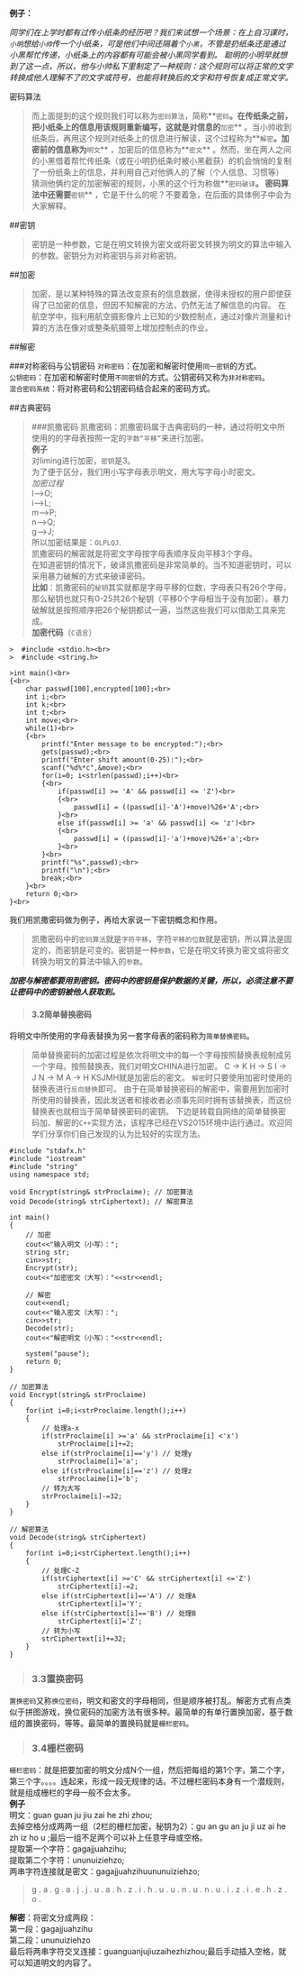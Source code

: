 **例子：**

*同学们在上学时都有过传小纸条的经历吧？我们来试想一个场景：在上自习课时，`小明`想给`小帅`传一个小纸条，可是他们中间还隔着个`小黑`，不管是扔纸条还是通过小黑帮忙传递，小纸条上的内容都有可能会被小黑同学看到。
聪明的小明早就想到了这一点，所以，他与小帅私下里制定了一种规则：这个规则可以将正常的文字转换成他人理解不了的文字或符号，也能将转换后的文字和符号恢复成正常文字。*

密码算法

>而上面提到的这个规则我们可以称为`密码算法`，简称**`密码`**。在传纸条之前，把小纸条上的信息用该规则重新编写，这就是对信息的**`加密`** 。当小帅收到纸条后，再用这个规则对纸条上的信息进行解读，这个过程称为**`解密`**。加密前的信息称为**`明文`** ，加密后的信息称为**`密文`** 。然而，坐在两人之间的小黑借着帮忙传纸条（或在小明扔纸条时被小黑截获）的机会悄悄的复制了一份纸条上的信息，并利用自己对他俩人的了解（个人信息、习惯等）
猜测他俩约定的加密解密的规则，小黑的这个行为称做**`密码破译`**。
密码算法中还需要**`密钥`** ，它是干什么的呢？不要着急，在后面的具体例子中会为大家解释。

##密钥

>密钥是一种参数，它是在明文转换为密文或将密文转换为明文的算法中输入的参数。密钥分为对称密钥与非对称密钥。

##加密 

>加密，是以某种特殊的算法改变原有的信息数据，使得未授权的用户即使获得了已加密的信息，但因不知解密的方法，仍然无法了解信息的内容。 在航空学中，指利用航空摄影像片上已知的少数控制点，通过对像片测量和计算的方法在像对或整条航摄带上增加控制点的作业。


##解密

###对称密码与公钥密码
`对称密码`：在加密和解密时使用`同一密钥`的方式。<br>
`公钥密码`：在加密和解密时使用`不同密钥`的方式。公钥密码又称为`非对称密码`。<br>
`混合密码系统`：将对称密码和公钥密码结合起来的密码方式。


##古典密码
>###凯撒密码
凯撒密码：凯撒密码属于古典密码的一种，通过将明文中所使用的的字母表按照一定的`字数“平移”`来进行加密。<br>
**例子**<br>
对liming进行加密，`密钥`是3。<br>
为了便于区分，我们用小写字母表示明文，用大写字母小时密文。<br>
*加密过程*<br>
l-->O;<br>
i-->L;<br>
m-->P;<br>
n-->Q;<br>
g-->J;<br>
所以加密结果是：`OLPLQJ`.<br>
凯撒密码的解密就是将密文字母按字母表顺序反向平移3个字母。<br>
在知道密钥的情况下，破译凯撒密码是非常简单的。当不知道密钥时，可以采用暴力破解的方式来破译密码。<br>
**比如**：凯撒密码的`秘钥`其实就都是字母平移的位数，字母表只有26个字母，那么秘钥也就只有0-25共26个秘钥（平移0个字母相当于没有加密）。暴力破解就是按照顺序把26个秘钥都试一遍，当然这些我们可以借助工具来完成。<br>
**加密代码**（`C语言`）
```C<br>
>  #include <stdio.h><br>
>  #include <string.h>

>int main()<br>
{<br>
    char passwd[100],encrypted[100];<br>
    int i;<br>
    int k;<br>
    int t;<br>
    int move;<br>
    while(1)<br>
    {<br>
        printf("Enter message to be encrypted:");<br>
        gets(passwd);<br>
        printf("Enter shift amount(0-25):");<br>
        scanf("%d%*c",&move);<br>
        for(i=0; i<strlen(passwd);i++)<br>
        {<br>
            if(passwd[i] >= 'A' && passwd[i] <= 'Z')<br>
            {<br>
                passwd[i] = ((passwd[i]-'A')+move)%26+'A';<br>
            }<br>
            else if(passwd[i] >= 'a' && passwd[i] <= 'z')<br>
            {<br>
                passwd[i] = ((passwd[i]-'a')+move)%26+'a';<br>
            }<br>
        }<br>
        printf("%s",passwd);<br>
        printf("\n");<br>
        break;<br>
    }<br>
    return 0;<br>
}<br>
```
我们用凯撒密码做为例子，再给大家说一下密钥概念和作用。
> 凯撒密码中的`密码算法`就是`字符平移`，字符`平移的位数`就是密钥，所以算法是固定的，而密钥是可变的。密钥是一种`参数`，它是在明文转换为密文或将密文转换为明文的算法中输入的`参数`。

***加密与解密都要用到密钥。密码中的密钥是保护数据的关键，所以，必须注意不要让密码中的密钥被他人获取到。***

>#### 3.2简单替换密码
将明文中所使用的字母表替换为另一套字母表的密码称为`简单替换密码`。
> <!--![image](../Src/cr_base_2/1511169309920.png)-->
>简单替换密码的加密过程是依次将明文中的每一个字母按照替换表规制成另一个字母。按照替换表，我们对明文CHINA进行加密。
C → K
H → S
I  → J
N → M
A → H
KSJMH就是加密后的密文。
`解密`时只要使用加密时使用的替换表进行`反向替换`即可。
由于在简单替换密码的解密中，需要用到加密时所使用的替换表，因此发送者和接收者必须事先同时拥有该替换表，而这份替换表也就相当于简单替换密码的密钥。
下边是转载自网络的简单替换密码加、解密的`C++`实现方法，该程序已经在VS2015环境中运行通过。欢迎同学们分享你们自己发现的认为比较好的实现方法。


	#include "stdafx.h"
	#include "iostream"
	#include "string"
	using namespace std;
	
	void Encrypt(string& strProclaime); // 加密算法
	void Decode(string& strCiphertext); // 解密算法
	
	int main()
	{
	    // 加密
	    cout<<"输入明文（小写）：";
	    string str;
	    cin>>str;
	    Encrypt(str);
	    cout<<"加密密文（大写）："<<str<<endl;
	
	    // 解密
	    cout<<endl;
	    cout<<"输入密文（大写）：";
	    cin>>str;
	    Decode(str);
	    cout<<"解密明文（小写）："<<str<<endl;
	
	    system("pause"); 
	    return 0;
	}
	
	// 加密算法
	void Encrypt(string& strProclaime)
	{
	    for(int i=0;i<strProclaime.length();i++)
	    {
	        // 处理a-x
	        if(strProclaime[i] >='a' && strProclaime[i] <'x') 
	            strProclaime[i]+=2;
	        else if(strProclaime[i]=='y') // 处理y
	            strProclaime[i]='a';
	        else if(strProclaime[i]=='z') // 处理z
	            strProclaime[i]='b';
	        // 转为大写
	        strProclaime[i]-=32;
	    }
	}
	
	// 解密算法
	void Decode(string& strCiphertext)
	{
	    for(int i=0;i<strCiphertext.length();i++)
	    {
	        // 处理C-Z
	        if(strCiphertext[i] >='C' && strCiphertext[i] <='Z') 
	            strCiphertext[i]-=2;
	        else if(strCiphertext[i]=='A') // 处理A
	            strCiphertext[i]='Y';
	        else if(strCiphertext[i]=='B') // 处理B
	            strCiphertext[i]='Z';
	        // 转为小写
	        strCiphertext[i]+=32;
	    }
	}



>### 3.3置换密码
`置换密码`又称`换位密码`，明文和密文的字母相同，但是顺序被打乱。解密方式有点类似于拼图游戏，换位密码的加密方法有很多种。最简单的有单行置换加密，基于数组的置换密码，等等。最简单的置换码就是`栅栏密码`。<br>
>### 3.4栅栏密码
`栅栏密码`：就是把要加密的明文分成N个一组，然后把每组的第1个字，第二个字，第三个字。。。。连起来，形成一段无规律的话。不过栅栏密码本身有一个潜规则，就是组成栅栏的字母一般不会太多。<br>
**例子**<br>
明文：guan guan ju jiu zai he zhi zhou;<br>
去掉空格分成两两一组（2栏的栅栏加密，秘钥为2）：gu an gu an ju ji uz ai he zh iz ho u ;最后一组不足两个可以补上任意字母或空格。<br>
提取第一个字符：gagajjuahzihu;<br>提取第二个字符：ununuiziehzo;<br>两串字符连接就是密文：gagajjuahzihuununuiziehzo;<br>
>g . a . g . a . j . j . u . a . h . z . i . h . u
. u . n . u . n . u . i . z . i . e . h . z . o .    
>
**解密**：将密文分成两段：<br>
第一段：gagajjuahzihu<br>
第二段：ununuiziehzo<br>
最后将两串字符交叉连接：guanguanjujiuzaihezhizhou;最后手动插入空格，就可以知道明文的内容了。<br>
